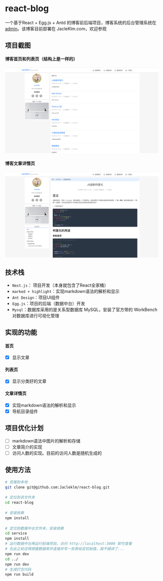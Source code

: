 # react-blog
一个基于React + Egg.js + Antd 的博客前后端项目，博客系统的后台管理系统在[admin](https://github.com/Jacleklm/admin)。该博客目前部署在 JacleKlm.com，欢迎参观

## 项目截图
#### 博客首页和列表页（结构上是一样的）
![博客首页和列表页](./public/前台首页.png)
#### 博客文章详情页
![博客文章详情页](./public/前台详情页.png)

## 技术栈
* `Next.js`： 项目开发（本身就包含了React全家桶）
* `marked + highlight`：实现markdown语法的解析和显示
* `Ant Design`：项目UI组件
* `Egg.js`：项目的后端（数据中台）开发
* `Mysql`：数据库采用的是关系型数据库 MySQL，安装了官方带的 WorkBench 对数据库进行可视化管理

## 实现的功能
#### 首页
- [x] 显示文章
#### 列表页
- [x] 显示分类好的文章
#### 文章详情页
- [x] 实现markdown语法的解析和显示
- [x] 导航目录组件

## 项目优化计划
- [ ] markdown语法中图片的解析和存储
- [ ] 文章简介的实现
- [ ] 访问人数的实现。目前的访问人数是随机生成的

## 使用方法

``` bash
# 克隆到本地
git clone git@github.com:Jacleklm/react-blog.git

# 定位到该文件夹
cd react-blog

# 安装依赖
npm install

# 定位到数据中台文件夹，安装依赖
cd service
npm install
# 运行数据中台再运行前端项目。访问 http://localhost:3000 即可查看
# 在此之前还得搭建数据库并连接并写一些表给定初始值，就不细讲了...
npm run dev
cd ../
npm run dev
# 生成打包代码
npm run build
```
